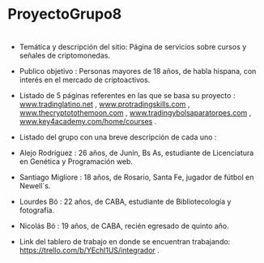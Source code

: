 # ProyectoGrupo8
# 
- Temática y descripción del sitio: Página de servicios sobre cursos y señales de criptomonedas. 

- Publico objetivo : Personas mayores de 18 años, de habla hispana, con interés en el mercado de criptoactivos.

- Listado de 5 páginas referentes en las que se basa su proyecto : www.tradinglatino.net  ,  www.protradingskills.com  ,  www.thecryptotothemoon.com , www.tradingybolsaparatorpes.com , www.key4academy.com/home/courses .

- Listado del grupo con una breve descripción de cada uno : 
- Alejo Rodríguez : 26 años, de Junín, Bs As, estudiante de Licenciatura en Genética y Programación web.
- Santiago Migliore : 18 años, de Rosario, Santa Fe, jugador de fútbol en Newell´s.
- Lourdes Bó : 22 años, de CABA, estudiante de Bibliotecología y fotografía. 
- Nicolás Bó : 19 años, de CABA, recién egresado de quinto año.

- Link del tablero de trabajo en donde se encuentran trabajando: https://trello.com/b/YEchl1US/integrador .

